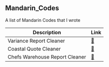 ## Mandarin_Codes

A list of Mandarin Codes that I wrote

| Description                    | Link                                                                                            |
|--------------------------------|-------------------------------------------------------------------------------------------------|
| Variance Report Cleaner        | [:link:](https://colab.research.google.com/drive/1S48c5Ueunha9wAj8WLWW5ONy3Chd51-7)                       |
| Coastal Quote Cleaner          | [:link:](https://colab.research.google.com/drive/1KHfq5db5Dgj2RjUwx1yEzvuyRliQYNtk#scrollTo=csWult7DPeRX) |
| Chefs Warehouse Report Cleaner | [:link:](https://colab.research.google.com/drive/1HYKJOB1e-j5d8nTUHfprBGrkukugzZww#scrollTo=rNo0fDTMDwQC) |
